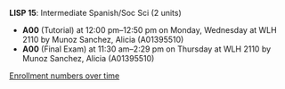 **LISP 15**: Intermediate Spanish/Soc Sci (2 units)

- **A00** (Tutorial) at 12:00 pm–12:50 pm on Monday, Wednesday at WLH 2110 by Munoz Sanchez, Alicia (A01395510)
- **A00** (Final Exam) at 11:30 am–2:29 pm on Thursday at WLH 2110 by Munoz Sanchez, Alicia (A01395510)

[Enrollment numbers over time](./LISP15.tsv)
